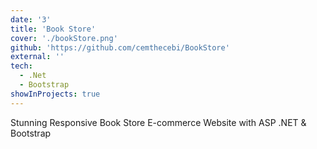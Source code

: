 ```yaml
---
date: '3'
title: 'Book Store'
cover: './bookStore.png'
github: 'https://github.com/cemthecebi/BookStore'
external: ''
tech:
  - .Net
  - Bootstrap
showInProjects: true
---
```


Stunning Responsive Book Store E-commerce Website with ASP .NET & Bootstrap
